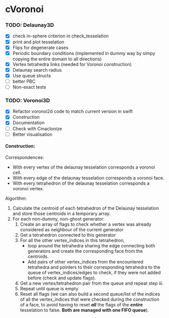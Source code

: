 # cVoronoi

### TODO: Delaunay3D

- [X] check in-sphere criterion in check_tesselation
- [X] print and plot tesselation
- [x] Flips for degenerate cases
- [X] Periodic boundary conditions (implemented in dummy way by simpy copying the entire domain to all directions)
- [X] Vertex tetrahedra links (needed for Voronoi construction)
- [X] Delaunay search radius
- [X] Use queue structs
- [ ] better PBC
- [ ] Non-exact tests

### TODO: Voronoi3D

- [X] Refactor voronoi2d code to match current version in swift
- [X] Construction
- [X] Documentation
- [ ] Check with CmacIonize
- [ ] Better visualisation

#### Construction:

Correspondences:

- With every vertex of the delaunay tesselation corresponds a voronoi cell.
- With every edge of the delaunay tesselation corresponds a voronoi face.
- With every tetrahedron of the delaunay tesselation corresponds a voronoi vertex.

Algorithm:

1. Calculate the centroid of each tetrahedron of the Delaunay tesselation and store those centroids in a temporary
   array.
1. For each non-dummy, non-ghost generator:
    1. Create an array of flags to check whether a vertex was already considered as neighbour of the current generator
    1. Get a tetrahedron connected to this generator
    1. For all the other vertex_indices in this tetrahedron,
        - loop around the tetrahedra sharing the edge connecting both generators and create the corresponding face from
          the centroids.
        - Add pairs of other vertex_indices from the encountered tetrahedra and pointers to their corresponding
          tetrahedra to the queue of vertex_indices/edges to check, if they were not added before (check and update
          flags).
    1. Get a new vertex/tetrahedron pair from the queue and repeat step iii.
    1. Repeat until queue is empty
    1. Reset all flags (we can also build a second queue/list of the indices of all the vertex_indices that were checked
       during the construction of a face, to avoid having to reset ___all___ the flags of the ___entire___ tesselation
       to false. __Both are managed with one FIFO queue__).
          
